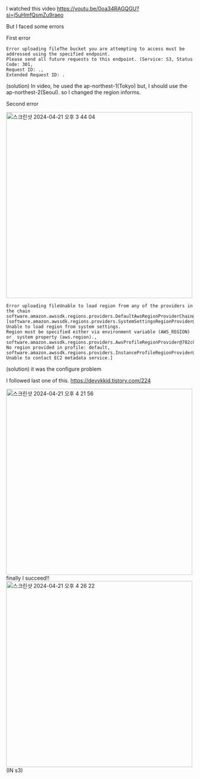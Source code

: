 I watched this video
https://youtu.be/0oa34RAGQGU?si=j5uHmfQsmZu9raeo

But I faced some errors

First error
```
Error uploading fileThe bucket you are attempting to access must be addressed using the specified endpoint.
Please send all future requests to this endpoint. (Service: S3, Status Code: 301,
Request ID: .,
Extended Request ID: .
```
(solution)
In video, he used the ap-northest-1(Tokyo) but, 
I should use the ap-northest-2(Seoul). so I changed the region informs.

Second error 

<img width="500" alt="스크린샷 2024-04-21 오후 3 44 04" src="https://github.com/heunseoRyu/s3_crud/assets/120763372/df43d3ff-d35a-4c1e-9b47-033e349477ce">

```
Error uploading fileUnable to load region from any of the providers in the chain
software.amazon.awssdk.regions.providers.DefaultAwsRegionProviderChain@7a304891:
[software.amazon.awssdk.regions.providers.SystemSettingsRegionProvider@4d603f: Unable to load region from system settings.
Region must be specified either via environment variable (AWS_REGION) or  system property (aws.region).,
software.amazon.awssdk.regions.providers.AwsProfileRegionProvider@782c89b3:
No region provided in profile: default, software.amazon.awssdk.regions.providers.InstanceProfileRegionProvider@4dd5b699:
Unable to contact EC2 metadata service.] 
```
(solution)
it was the configure problem

I followed last one of this.
https://devvkkid.tistory.com/224

<img width="500" alt="스크린샷 2024-04-21 오후 4 21 56" src="https://github.com/heunseoRyu/s3_crud/assets/120763372/8311fe2d-5763-4454-a00a-92f3d703dee3">
finally I succeed!!

<img width="500" alt="스크린샷 2024-04-21 오후 4 26 22" src="https://github.com/heunseoRyu/s3_crud/assets/120763372/a5386e22-f20e-4caa-87f3-006e864307e3">
(IN s3)



